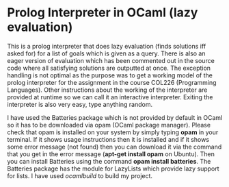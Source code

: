 # Prolog Interpreter in OCaml (lazy evaluation)

This is a prolog interpreter that does lazy evaluation (finds solutions iff asked for) for a list of goals which is given as a query. There is also an eager version of evaluation which has been commented out in the source code where all satisfying solutions are outputted at once. The exception handling is not optimal as the purpose was to get a working model of the prolog interpreter for the assignment in the course COL226 (Programming Languages). Other instructions about the working of the interpreter are provided at runtime so we can call it an interactive interpreter. Exiting the interpreter is also very easy, type anything random. 

I have used the Batteries package which is not provided by default in OCaml so it has to be downloaded via opam (OCaml package manager). Please check that opam is installed on your system by simply typing **opam** in your terminal. If it shows usage instructions then it is installed and if it shows some error message (not found) then you can download it via the command that you get in the error message (**apt-get install opam** on Ubuntu). Then you can install Batteries using the command **opam install batteries**. The Batteries package has the module for LazyLists which provide lazy support for lists. I have used *ocamlbuild* to build my project.  
